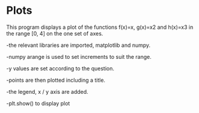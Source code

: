 # Plots

This program displays a plot of the functions f(x)=x, g(x)=x2 and h(x)=x3 in the range [0, 4] on the one set of axes.

-the relevant libraries are imported, matplotlib and numpy.

-numpy arange is used to set increments to suit the range. 

-y values are set according to the question.

-points are then plotted including a title.

-the legend, x / y axis are added.

-plt.show() to display plot

    
